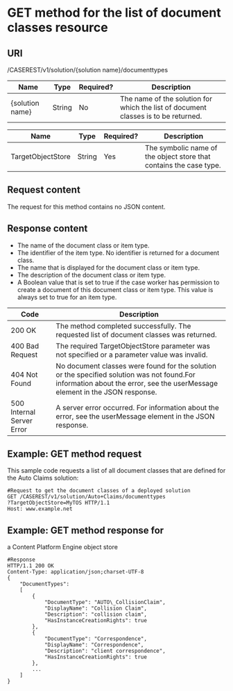 # GET method for the list of document classes resource

## URI

/CASEREST/v1/solution/{solution
name}/documenttypes

| Name            | Type   | Required?   | Description                                                                        |
|-----------------|--------|-------------|------------------------------------------------------------------------------------|
| {solution name} | String | No          | The name of the solution for which the list of document classes is to be returned. |

| Name              | Type   | Required?   | Description                                                        |
|-------------------|--------|-------------|--------------------------------------------------------------------|
| TargetObjectStore | String | Yes         | The symbolic name of the object store that contains the case type. |

## Request content

The request for this method
contains no JSON content.

## Response content

- The name of the document class or item type.
- The identifier of the item type. No identifier is returned for a document class.
- The name that is displayed for the document class or item type.
- The description of the document class or item type.
- A Boolean value that is set to true if the case worker has permission to create a document of
this document class or item type. This value is always set to true for an item type.

| Code                      | Description                                                                                                                                                                |
|---------------------------|----------------------------------------------------------------------------------------------------------------------------------------------------------------------------|
| 200 OK                    | The method completed successfully. The requested list of document classes was returned.                                                                                    |
| 400 Bad Request           | The required TargetObjectStore parameter was not specified or a parameter value was invalid.                                                                               |
| 404 Not Found             | No document classes were found for the solution or the specified solution was not found.For information about the error, see the userMessage element in the JSON response. |
| 500 Internal Server Error | A server error occurred. For information about the error, see the userMessage element in the JSON response.                                                                |

## Example: GET method request

This sample code requests a list of all document classes that are defined for the Auto Claims
solution:

```
#Request to get the document classes of a deployed solution
GET /CASEREST/v1/solution/Auto+Claims/documenttypes
?TargetObjectStore=MyTOS HTTP/1.1
Host: www.example.net
```

## Example: GET method response for
a Content Platform Engine object store

```
#Response
HTTP/1.1 200 OK
Content-Type: application/json;charset-UTF-8
{
    "DocumentTypes":
    [
        {
            "DocumentType": "AUTO\_CollisionClaim",
            "DisplayName": "Collision Claim",
            "Description": "collision claim",
            "HasInstanceCreationRights": true
        },
        {
            "DocumentType": "Correspondence",
            "DisplayName": "Correspondence",
            "Description": "client correspondence",
            "HasInstanceCreationRights": true
        },
        ...
    ]
}
```